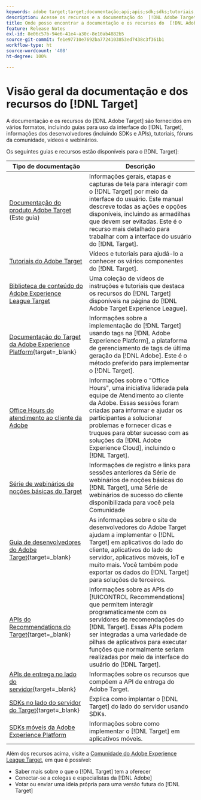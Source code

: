 ```yaml
---
keywords: adobe target;target;documentação;api;apis;sdk;sdks;tutoriais;doc;documentação
description: Acesse os recursos e a documentação do  [!DNL Adobe Target] , incluindo a ajuda online, tutoriais, vídeos e a documentação do desenvolvedor (SDKs, APIs e bibliotecas JavaScript).
title: Onde posso encontrar a documentação e os recursos do  [!DNL Adobe Target]?
feature: Release Notes
exl-id: 8e06c57b-94e6-41e4-a30c-8e10ab4882b5
source-git-commit: fe1e97710e7692ba7724103853ed7438c3f361b1
workflow-type: ht
source-wordcount: '408'
ht-degree: 100%

---
```


# Visão geral da documentação e dos recursos do [!DNL Target]

A documentação e os recursos do [!DNL Adobe Target] são fornecidos em vários formatos, incluindo guias para uso da interface do [!DNL Target], informações dos desenvolvedores (incluindo SDKs e APIs), tutoriais, fóruns da comunidade, vídeos e webinários.

Os seguintes guias e recursos estão disponíveis para o [!DNL Target]:

| Tipo de documentação | Descrição |
| --- | --- |
| [Documentação do produto Adobe Target](/help/main/target-home.md)<br>(Este guia) | Informações gerais, etapas e capturas de tela para interagir com o [!DNL Target] por meio da interface do usuário. Este manual descreve todas as ações e opções disponíveis, incluindo as armadilhas que devem ser evitadas. Este é o recurso mais detalhado para trabalhar com a interface do usuário do [!DNL Target]. |
| [Tutoriais do Adobe Target](https://experienceleague.adobe.com/docs/target-learn/tutorials/overview.html?lang=pt-BR) | Vídeos e tutoriais para ajudá-lo a conhecer os vários componentes do [!DNL Target]. |
| [Biblioteca de conteúdo do Adobe Experience League Target](https://guided.adobe.com/#recommended/solutions/target) | Uma coleção de vídeos de instruções e tutoriais que destaca os recursos do [!DNL Target] disponíveis na página do [!DNL Adobe Target Experience League]. |
| [Documentação do Target da Adobe Experience Platform](https://experienceleague.adobe.com/docs/target-dev/developer/client-side/at-js-implementation/deploy-at-js/implement-target-using-adobe-launch.html?lang=pt-BR){target=_blank} | Informações sobre a implementação do [!DNL Target] usando tags na [!DNL Adobe Experience Platform], a plataforma de gerenciamento de tags de última geração da [!DNL Adobe]. Este é o método preferido para implementar o [!DNL Target]. |
| [Office Hours do atendimento ao cliente da Adobe](/help/main/cmp-resources-and-contact-information.md#concept_58EA30379D3B48C4848BA2A8C464A5B7) | Informações sobre o &quot;Office Hours&quot;, uma iniciativa liderada pela equipe de Atendimento ao cliente da Adobe. Essas sessões foram criadas para informar e ajudar os participantes a solucionar problemas e fornecer dicas e truques para obter sucesso com as soluções da [!DNL Adobe Experience Cloud], incluindo o [!DNL Target]. |
| [Série de webinários de noções básicas do Target](https://landing.adobe.com/acs/2018/na/adobe-target/registration.html) | Informações de registro e links para sessões anteriores da Série de webinários de noções básicas do [!DNL Target], uma Série de webinários de sucesso do cliente disponibilizada para você pela Comunidade |
| [Guia de desenvolvedores do Adobe Target](https://experienceleague.adobe.com/docs/target-dev/developer/overview.html?lang=pt-BR){target=_blank} | As informações sobre o site de desenvolvedores do Adobe Target ajudam a implementar o [!DNL Target] em aplicativos do lado do cliente, aplicativos do lado do servidor, aplicativos móveis, IoT e muito mais. Você também pode exportar os dados do [!DNL Target] para soluções de terceiros. |
| [APIs do Recommendations do Target](https://experienceleague.adobe.com/docs/target-dev/developer/api/recommendations-api/overview.html?lang=pt-BR){target=_blank} | Informações sobre as APIs do [!UICONTROL Recommendations] que permitem interagir programaticamente com os servidores de recomendações do [!DNL Target]. Essas APIs podem ser integradas a uma variedade de pilhas de aplicativos para executar funções que normalmente seriam realizadas por meio da interface do usuário do [!DNL Target]. |
| [APIs de entrega no lado do servidor](https://experienceleague.adobe.com/docs/target-dev/developer/server-side/server-side-overview.html?lang=pt-BR){target=_blank} | Informações sobre os recursos que compõem a API de entrega do Adobe Target. |
| [SDKs no lado do servidor do Target](https://experienceleague.adobe.com/docs/target-dev/developer/server-side/getting-started.html?lang=pt-BR){target=_blank} | Explica como implantar o [!DNL Target] do lado do servidor usando SDKs. |
| [SDKs móveis da Adobe Experience Platform](https://experienceleague.adobe.com/docs/mobile.html?lang=pt-BR) | Informações sobre como implementar o [!DNL Target] em aplicativos móveis. |

Além dos recursos acima, visite a [Comunidade do Adobe Experience League Target](https://experienceleaguecommunities.adobe.com/t5/adobe-target/ct-p/adobe-target-community), em que é possível:

* Saber mais sobre o que o [!DNL Target] tem a oferecer
* Conectar-se a colegas e especialistas da [!DNL Adobe]
* Votar ou enviar uma ideia própria para uma versão futura do [!DNL Target]